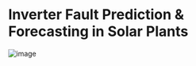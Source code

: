 # Inverter Fault Prediction & Forecasting in Solar Plants 


![image](https://user-images.githubusercontent.com/78311891/174848595-895ff0cc-f39a-4b27-9305-3029ec50fdda.png)

